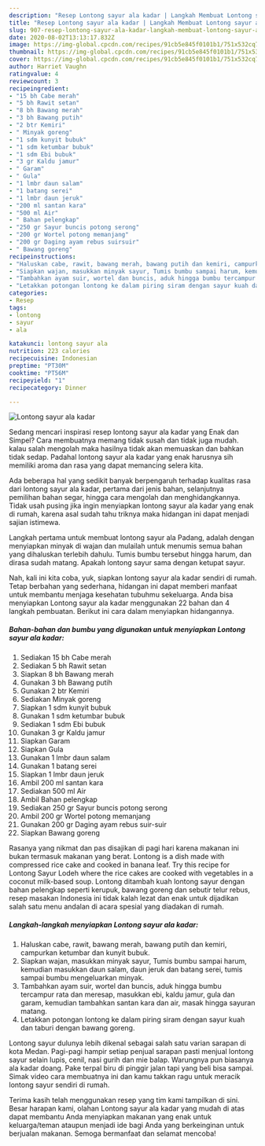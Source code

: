 ```yaml
---
description: "Resep Lontong sayur ala kadar | Langkah Membuat Lontong sayur ala kadar Yang Enak Dan Mudah"
title: "Resep Lontong sayur ala kadar | Langkah Membuat Lontong sayur ala kadar Yang Enak Dan Mudah"
slug: 907-resep-lontong-sayur-ala-kadar-langkah-membuat-lontong-sayur-ala-kadar-yang-enak-dan-mudah
date: 2020-08-02T13:13:17.832Z
image: https://img-global.cpcdn.com/recipes/91cb5e845f0101b1/751x532cq70/lontong-sayur-ala-kadar-foto-resep-utama.jpg
thumbnail: https://img-global.cpcdn.com/recipes/91cb5e845f0101b1/751x532cq70/lontong-sayur-ala-kadar-foto-resep-utama.jpg
cover: https://img-global.cpcdn.com/recipes/91cb5e845f0101b1/751x532cq70/lontong-sayur-ala-kadar-foto-resep-utama.jpg
author: Harriet Vaughn
ratingvalue: 4
reviewcount: 3
recipeingredient:
- "15 bh Cabe merah"
- "5 bh Rawit setan"
- "8 bh Bawang merah"
- "3 bh Bawang putih"
- "2 btr Kemiri"
- " Minyak goreng"
- "1 sdm kunyit bubuk"
- "1 sdm ketumbar bubuk"
- "1 sdm Ebi bubuk"
- "3 gr Kaldu jamur"
- " Garam"
- " Gula"
- "1 lmbr daun salam"
- "1 batang serei"
- "1 lmbr daun jeruk"
- "200 ml santan kara"
- "500 ml Air"
- " Bahan pelengkap"
- "250 gr Sayur buncis potong serong"
- "200 gr Wortel potong memanjang"
- "200 gr Daging ayam rebus suirsuir"
- " Bawang goreng"
recipeinstructions:
- "Haluskan cabe, rawit, bawang merah, bawang putih dan kemiri, campurkan ketumbar dan kunyit bubuk."
- "Siapkan wajan, masukkan minyak sayur, Tumis bumbu sampai harum, kemudian masukkan daun salam, daun jeruk dan batang serei, tumis sampai bumbu mengeluarkan minyak."
- "Tambahkan ayam suir, wortel dan buncis, aduk hingga bumbu tercampur rata dan meresap, masukkan ebi, kaldu jamur, gula dan garam, kemudian tambahkan santan kara dan air, masak hingga sayuran matang."
- "Letakkan potongan lontong ke dalam piring siram dengan sayur kuah dan taburi dengan bawang goreng."
categories:
- Resep
tags:
- lontong
- sayur
- ala

katakunci: lontong sayur ala 
nutrition: 223 calories
recipecuisine: Indonesian
preptime: "PT30M"
cooktime: "PT56M"
recipeyield: "1"
recipecategory: Dinner

---
```



![Lontong sayur ala kadar](https://img-global.cpcdn.com/recipes/91cb5e845f0101b1/751x532cq70/lontong-sayur-ala-kadar-foto-resep-utama.jpg)

Sedang mencari inspirasi resep lontong sayur ala kadar yang Enak dan Simpel? Cara membuatnya memang tidak susah dan tidak juga mudah. kalau salah mengolah maka hasilnya tidak akan memuaskan dan bahkan tidak sedap. Padahal lontong sayur ala kadar yang enak harusnya sih memiliki aroma dan rasa yang dapat memancing selera kita.

Ada beberapa hal yang sedikit banyak berpengaruh terhadap kualitas rasa dari lontong sayur ala kadar, pertama dari jenis bahan, selanjutnya pemilihan bahan segar, hingga cara mengolah dan menghidangkannya. Tidak usah pusing jika ingin menyiapkan lontong sayur ala kadar yang enak di rumah, karena asal sudah tahu triknya maka hidangan ini dapat menjadi sajian istimewa.

Langkah pertama untuk membuat lontong sayur ala Padang, adalah dengan menyiapkan minyak di wajan dan mulailah untuk menumis semua bahan yang dihaluskan terlebih dahulu. Tumis bumbu tersebut hingga harum, dan dirasa sudah matang. Apakah lontong sayur sama dengan ketupat sayur.


Nah, kali ini kita coba, yuk, siapkan lontong sayur ala kadar sendiri di rumah. Tetap berbahan yang sederhana, hidangan ini dapat memberi manfaat untuk membantu menjaga kesehatan tubuhmu sekeluarga. Anda bisa menyiapkan Lontong sayur ala kadar menggunakan 22 bahan dan 4 langkah pembuatan. Berikut ini cara dalam menyiapkan hidangannya.

<!--inarticleads1-->

##### Bahan-bahan dan bumbu yang digunakan untuk menyiapkan Lontong sayur ala kadar:

1. Sediakan 15 bh Cabe merah
1. Sediakan 5 bh Rawit setan
1. Siapkan 8 bh Bawang merah
1. Gunakan 3 bh Bawang putih
1. Gunakan 2 btr Kemiri
1. Sediakan  Minyak goreng
1. Siapkan 1 sdm kunyit bubuk
1. Gunakan 1 sdm ketumbar bubuk
1. Sediakan 1 sdm Ebi bubuk
1. Gunakan 3 gr Kaldu jamur
1. Siapkan  Garam
1. Siapkan  Gula
1. Gunakan 1 lmbr daun salam
1. Gunakan 1 batang serei
1. Siapkan 1 lmbr daun jeruk
1. Ambil 200 ml santan kara
1. Sediakan 500 ml Air
1. Ambil  Bahan pelengkap
1. Sediakan 250 gr Sayur buncis potong serong
1. Ambil 200 gr Wortel potong memanjang
1. Gunakan 200 gr Daging ayam rebus suir-suir
1. Siapkan  Bawang goreng


Rasanya yang nikmat dan pas disajikan di pagi hari karena makanan ini bukan termasuk makanan yang berat. Lontong is a dish made with compressed rice cake and cooked in banana leaf. Try this recipe for Lontong Sayur Lodeh where the rice cakes are cooked with vegetables in a coconut milk-based soup. Lontong ditambah kuah lontong sayur dengan bahan pelengkap seperti kerupuk, bawang goreng dan sebutir telur rebus, resep masakan Indonesia ini tidak kalah lezat dan enak untuk dijadikan salah satu menu andalan di acara spesial yang diadakan di rumah. 

<!--inarticleads2-->

##### Langkah-langkah menyiapkan Lontong sayur ala kadar:

1. Haluskan cabe, rawit, bawang merah, bawang putih dan kemiri, campurkan ketumbar dan kunyit bubuk.
1. Siapkan wajan, masukkan minyak sayur, Tumis bumbu sampai harum, kemudian masukkan daun salam, daun jeruk dan batang serei, tumis sampai bumbu mengeluarkan minyak.
1. Tambahkan ayam suir, wortel dan buncis, aduk hingga bumbu tercampur rata dan meresap, masukkan ebi, kaldu jamur, gula dan garam, kemudian tambahkan santan kara dan air, masak hingga sayuran matang.
1. Letakkan potongan lontong ke dalam piring siram dengan sayur kuah dan taburi dengan bawang goreng.


Lontong sayur dulunya lebih dikenal sebagai salah satu varian sarapan di kota Medan. Pagi-pagi hampir setiap penjual sarapan pasti menjual lontong sayur selain lupis, cenil, nasi gurih dan mie balap. Warungnya pun biasanya ala kadar doang. Pake terpal biru di pinggir jalan tapi yang beli bisa sampai. Simak video cara membuatnya ini dan kamu takkan ragu untuk meracik lontong sayur sendiri di rumah. 

Terima kasih telah menggunakan resep yang tim kami tampilkan di sini. Besar harapan kami, olahan Lontong sayur ala kadar yang mudah di atas dapat membantu Anda menyiapkan makanan yang enak untuk keluarga/teman ataupun menjadi ide bagi Anda yang berkeinginan untuk berjualan makanan. Semoga bermanfaat dan selamat mencoba!

